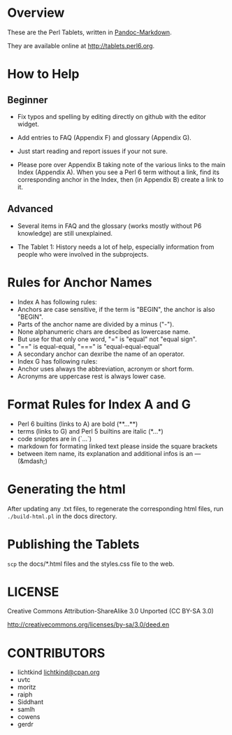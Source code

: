 Overview
========

These are the Perl Tablets, written in 
[Pandoc-Markdown](http://johnmacfarlane.net/pandoc/).

They are available online at <http://tablets.perl6.org>.


How to Help
===========

Beginner
--------

* Fix typos and spelling by editing directly on github with the editor widget.

* Add entries to FAQ (Appendix F) and glossary (Appendix G).

* Just start reading and report issues if your not sure.

* Please pore over Appendix B taking note of the various links to the
  main Index (Appendix A). When you see a Perl 6 term without a link,
  find its corresponding anchor in the Index, then (in Appendix B) create a
  link to it.

Advanced
--------

* Several items in FAQ and the glossary (works mostly without P6 knowledge)
  are still unexplained.

* The Tablet 1: History needs a lot of help, especially information from people
  who were involved in the subprojects.


Rules for Anchor Names
======================

* Index A has following rules:
* Anchors are case sensitive, if the term is "BEGIN", the anchor is also "BEGIN".
* Parts of the anchor name are divided by a minus ("-").
* None alphanumeric chars are descibed as lowercase name.
* But use for that only one word, "=" is "equal" not "equal sign".
* "==" is equal-equal, "===" is "equal-equal-equal"
* A secondary anchor can dexribe the name of an operator.
* Index G has following rules:
* Anchor uses always the abbreviation, acronym or short form.
* Acronyms are uppercase rest is always lower case.

Format Rules for Index A and G
==============================

* Perl 6 builtins (links to A) are bold (\*\*...\*\*)
* terms (links to G) and Perl 5 builtins are italic (\*...\*)
* code snipptes are in (\`...\`)
* markdown for formating linked text please inside the square brackets
* between item name, its explanation and additional infos is an &mdash; (\&mdash\;)


Generating the html
===================

After updating any .txt files, to regenerate the corresponding html
files, run `./build-html.pl` in the docs directory.



Publishing the Tablets
======================

`scp` the docs/*.html files and the styles.css file to the web.


LICENSE
=======

Creative Commons Attribution-ShareAlike 3.0 Unported (CC BY-SA 3.0) 

http://creativecommons.org/licenses/by-sa/3.0/deed.en

CONTRIBUTORS
============

* lichtkind <lichtkind@cpan.org>
* uvtc
* moritz
* raiph
* Siddhant
* samlh
* cowens
* gerdr

